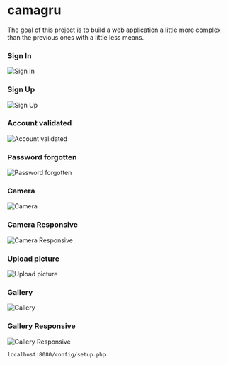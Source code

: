# camagru
 The goal of this project is to build a web application a little more complex than the previous ones with a little less means.

### Sign In
 ![Sign In](https://github.com/vomnes/Camagru/blob/master/screenshot/SignInPage.png "Login Camagru page")

### Sign Up
 ![Sign Up](https://github.com/vomnes/Camagru/blob/master/screenshot/SignUpPage.png "Register Camagru page")

### Account validated
 ![Account validated](https://github.com/vomnes/Camagru/blob/master/screenshot/AccountValidatedPage.png "Account Validated Camagru page")

### Password forgotten
 ![Password forgotten](https://github.com/vomnes/Camagru/blob/master/screenshot/PasswordForgottenPage.png "Password Forgotten Camagru page")

### Camera
 ![Camera](https://github.com/vomnes/Camagru/blob/master/screenshot/CameraPage.png "Camera page")

### Camera Responsive
 ![Camera Responsive](https://github.com/vomnes/Camagru/blob/master/screenshot/CameraMobilePage.png "Camera mobile page")

### Upload picture
 ![Upload picture](https://github.com/vomnes/Camagru/blob/master/screenshot/UploadPicturePage.png "Upload picture page")

### Gallery
 ![Gallery](https://github.com/vomnes/Camagru/blob/master/screenshot/GalleryPage.png "Gallery page")

### Gallery Responsive
 ![Gallery Responsive](https://github.com/vomnes/Camagru/blob/master/screenshot/GalleryMobilePage.png "Gallery mobile page")

```localhost:8080/config/setup.php```
